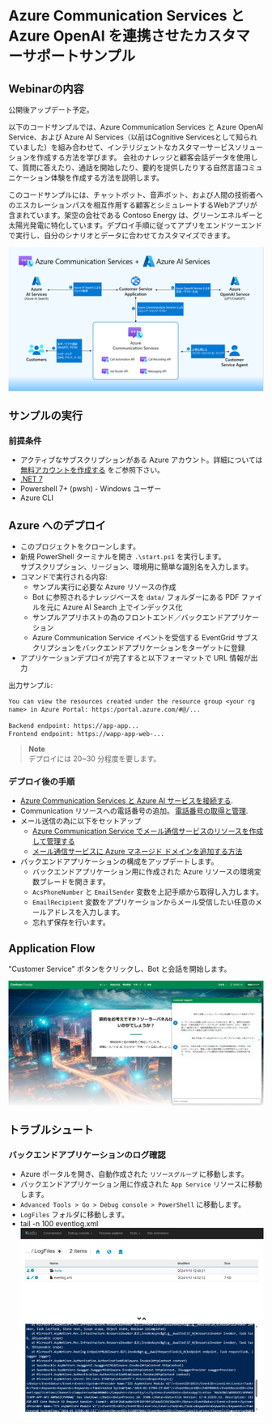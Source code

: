 # Azure Communication Services と Azure OpenAI を連携させたカスタマーサポートサンプル
## Webinarの内容
公開後アップデート予定。

以下のコードサンプルでは、Azure Communication Services と Azure OpenAI Service、および Azure AI Services（以前はCognitive Servicesとして知られていました）を組み合わせて、インテリジェントなカスタマーサービスソリューションを作成する方法を学びます。 会社のナレッジと顧客会話データを使用して、質問に答えたり、通話を開始したり、要約を提供したりする自然言語コミュニケーション体験を作成する方法を説明します。

このコードサンプルには、チャットボット、音声ボット、および人間の技術者へのエスカレーションパスを相互作用する顧客とシミュレートするWebアプリが含まれています。架空の会社である Contoso Energy は、グリーンエネルギーと太陽光発電に特化しています。デプロイ手順に従ってアプリをエンドツーエンドで実行し、自分のシナリオとデータに合わせてカスタマイズできます。

![Architecture diagram](docs/architecture-diagram.png)

## サンプルの実行

### 前提条件
- アクティブなサブスクリプションがある Azure アカウント。詳細については [無料アカウントを作成する](https://aka.ms/Mech-Azureaccount) をご参照下さい。
- [.NET 7](https://dotnet.microsoft.com/download)
- Powershell 7+ (pwsh) - Windows ユーザー
- Azure CLI

## Azure へのデプロイ
- このプロジェクトをクローンします。
- 新規 PowerShell ターミナルを開き `.\start.ps1` を実行します。
    <br />サブスクリプション、リージョン、環境用に簡単な識別名を入力します。
- コマンドで実行される内容:
   - サンプル実行に必要な Azure リソースの作成
   - Bot に参照されるナレッジベースを  `data/` フォルダーにある PDF ファイルを元に Azure AI Search 上でインデックス化
   - サンプルアプリホストの為のフロントエンド／バックエンドアプリケーション
   - Azure Communication Service イベントを受信する EventGrid サブスクリプションをバックエンドアプリケーションをターゲットに登録
- アプリケーションデプロイが完了すると以下フォーマットで URL 情報が出力

出力サンプル:
```
You can view the resources created under the resource group <your rg name> in Azure Portal: https:/portal.azure.com/#@/...

Backend endpoint: https://app-app... 
Frontend endpoint: https://wapp-app-web-...
```
> **Note**<br >
> デプロイには 20~30 分程度を要します。

### デプロイ後の手順
- [Azure Communication Services と Azure AI サービスを接続する](https://learn.microsoft.com/ja-jp/azure/communication-services/concepts/call-automation/azure-communication-services-azure-cognitive-services-integration).
- Communication リソースへの電話番号の追加。 [電話番号の取得と管理](https://learn.microsoft.com/ja-jp/azure/communication-services/quickstarts/telephony/get-phone-number?tabs=windows&pivots=platform-azp).
- メール送信の為に以下をセットアップ
    - [Azure Communication Service でメール通信サービスのリソースを作成して管理する](https://learn.microsoft.com/ja-jp/azure/communication-services/quickstarts/email/create-email-communication-resource)
    - [メール通信サービスに Azure マネージド ドメインを追加する方法](https://learn.microsoft.com/ja-jp/azure/communication-services/quickstarts/email/add-azure-managed-domains) 
- バックエンドアプリケーションの構成をアップデートします。
   - バックエンドアプリケーション用に作成された Azure リソースの環境変数ブレードを開きます。
   - `AcsPhoneNumber` と `EmailSender` 変数を上記手順から取得し入力します。
   - `EmailRecipient` 変数をアプリケーションからメール受信したい任意のメールアドレスを入力します。
   - 忘れず保存を行います。
  
## Application Flow
"Customer Service" ボタンをクリックし、Bot と会話を開始します。

![customer_start_view](docs/customer_start_view.png)

## トラブルシュート
### バックエンドアプリケーションのログ確認
- Azure ポータルを開き、自動作成された `リソースグループ` に移動します。
- バックエンドアプリケーション用に作成された `App Service` リソースに移動します。
- `Advanced Tools > Go > Debug console > PowerShell` に移動します。
- `LogFiles` フォルダに移動します。
- tail -n 100 eventlog.xml
![kudo_logs](docs/kudo_logs.png)